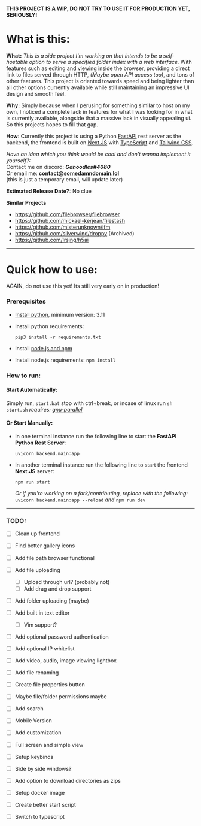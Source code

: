 #### THIS PROJECT IS A WIP, DO NOT TRY TO USE IT FOR PRODUCTION YET, SERIOUSLY!
# What is this:
**What:** _This is a side project I'm working on that intends to be a self-hostable option to serve a specified folder index with a web interface._ With features such as editing and viewing inside the browser, providing a direct link to files served through HTTP, _(Maybe open API access too)_, and tons of other features. This project is oriented towards speed and being lighter than all other options currently available while still maintaining an impressive UI design and smooth feel. 

**Why:** Simply because when I perusing for something similar to host on my own, I noticed a complete lack in features for what I was looking for in what is currently available, alongside that a massive lack in visually appealing ui. So this projects hopes to fill that gap.

**How**: Currently this project is using a Python [FastAPI](https://fastapi.tiangolo.com/) rest server as the backend, the frontend is built on [Next.JS](https://nextjs.org/) with [TypeScript](https://www.typescriptlang.org/) and [Tailwind CSS](https://tailwindcss.com/). 

_Have an idea which you think would be cool and don't wanna implement it yourself?:_\
Contact me on discord: **_Ganoodles#4080_**\
Or email me: __[contact@somedamndomain.lol](mailto:contact@somedamndomain.lol)__\
(this is just a temporary email, will update later)

**Estimated Release Date?:** No clue

**Similar Projects**
- https://github.com/filebrowser/filebrowser
- https://github.com/mickael-kerjean/filestash
- https://github.com/misterunknown/ifm
- https://github.com/silverwind/droppy (Archived)
- https://github.com/lrsjng/h5ai


------
# Quick how to use:
 AGAIN, do not use this yet! Its still very early on in production! 
### Prerequisites
- [Install python](https://www.python.org/downloads/), minimum version: 3.11
- Install python requirements:
    ```shell
    pip3 install -r requirements.txt
    ```

- Install [node.js and npm](https://nodejs.org/en/download/)
- Install node.js requirements: 
    ``npm install``

### How to run:
#### Start Automatically:
Simply run, ``start.bat`` stop with ctrl+break, or incase of linux run ``sh start.sh`` _requires: [gnu-parallel](https://www.gnu.org/software/parallel/)_

#### Or Start Manually:
- In one terminal instance run the following line to start the **FastAPI Python Rest Server**:
    ```shell
    uvicorn backend.main:app
    ```
- In another terminal instance run the following line to start the frontend **Next.JS** server:
    ```shell
    npm run start
    ```
    _Or if you're working on a fork/contributing, replace with the following:_\
    ``uvicorn backend.main:app --reload`` _and_ ``npm run dev``


----

### TODO:
- [ ] Clean up frontend
- [ ] Find better gallery icons
- [ ] Add file path browser functional
- [ ] Add file uploading
  - [ ] Upload through url? (probably not)
  - [ ] Add drag and drop support
- [ ] Add folder uploading (maybe)
- [ ] Add built in text editor
  - [ ] Vim support?
- [ ] Add optional password authentication
- [ ] Add optional IP whitelist
- [ ] Add video, audio, image viewing lightbox
- [ ] Add file renaming
- [ ] Create file properties button
- [ ] Maybe file/folder permissions maybe
- [ ] Add search
- [ ] Mobile Version
- [ ] Add customization
- [ ] Full screen and simple view
- [ ] Setup keybinds
- [ ] Side by side windows?
- [ ] Add option to download directories as zips
- [ ] Setup docker image
- [ ] Create better start script
- [ ] Switch to typescript

